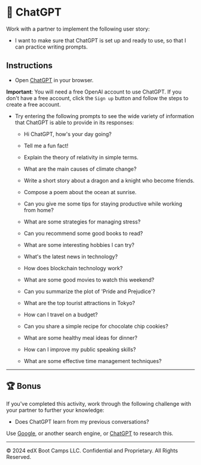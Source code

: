 # 📖 ChatGPT

Work with a partner to implement the following user story:

* I want to make sure that ChatGPT is set up and ready to use, so that I can practice writing prompts.

## Instructions

* Open [ChatGPT](https://chatgpt.com/) in your browser.

**Important**: You will need a free OpenAI account to use ChatGPT. If you don't have a free account, click the `Sign up` button and follow the steps to create a free account.

* Try entering the following prompts to see the wide variety of information that ChatGPT is able to provide in its responses:

  * Hi ChatGPT, how's your day going?

  * Tell me a fun fact!

  * Explain the theory of relativity in simple terms.

  * What are the main causes of climate change?

  * Write a short story about a dragon and a knight who become friends.

  * Compose a poem about the ocean at sunrise.

  * Can you give me some tips for staying productive while working from home?

  * What are some strategies for managing stress?

  * Can you recommend some good books to read?

  * What are some interesting hobbies I can try?

  * What's the latest news in technology?

  * How does blockchain technology work?

  * What are some good movies to watch this weekend?

  * Can you summarize the plot of 'Pride and Prejudice'?

  * What are the top tourist attractions in Tokyo?

  * How can I travel on a budget?

  * Can you share a simple recipe for chocolate chip cookies?

  * What are some healthy meal ideas for dinner?

  * How can I improve my public speaking skills?

  * What are some effective time management techniques?

---

## 🏆 Bonus

If you've completed this activity, work through the following challenge with your partner to further your knowledge:

* Does ChatGPT learn from my previous conversations?

Use [Google](https://www.google.com), or another search engine, or [ChatGPT](https://chatgpt.com/) to research this.

---
© 2024 edX Boot Camps LLC. Confidential and Proprietary. All Rights Reserved.
